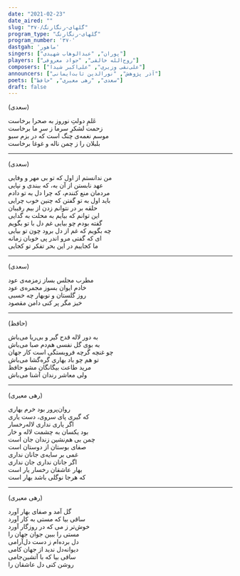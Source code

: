 ```yaml
---
date: "2021-02-23"
date_aired: ""
slug: "گلهای-رنگارنگ/۳۷۰"
program_type: "گلهای-رنگارنگ"
program_number: '۳۷۰'
dastgah: 'ماهور'
singers: ["پوران", "عبدالوهاب شهیدی"]
players: ["روح‌الله خالقی", "جواد معروفی"]
composers: ["علی‌نقی وزیری", "علی‌اکبر شیدا"]
announcers: ["آذر پژوهش", "نورالدین ثابت‌ایمانی"]
poets: ["سعدی", "رهی معیری", "حافظ"]
draft: false
---
```


(سعدی)  

عَلمِ دولتِ نوروز به صحرا برخاست  
زحمت لشکرِ سرما ز سرِ ما برخاست  
موسم نغمه‌ی چنگ است که در بزم سبو  
بلبلان را ز چمن ناله و غوغا برخاست  

---  

(سعدی)  

من ندانستم از اول که تو بی مهر و وفایی  
عهد نابستن از آن به، که ببندی و نپایی  
مردمان منع کنندم، که چرا دل به تو دادم  
باید اول به تو گفتن که چنین خوب چرایی  
حلقه بر در نتوانم زدن از بیم رقیبان  
این توانم که بیایم به محلت به گدایی  
گفته بودم چو بیایی غم دل با تو بگویم  
چه بگویم که غم از دل برود چون تو بیایی  
ای که گفتی مرو اندر پی خوبان زمانه  
ما کجاییم در این بحر تفکر تو کجایی  

---  

(سعدی)  

مطرب مجلس بساز زمزمه‌ی عود  
خادم ایوان بسوز مجمره‌ی عود  
روز گلستان و نوبهار چه خسبی  
خیز مگر پر کنی دامن مقصود  

---  

(حافظ)  

به دور لاله قدح گیر و بی‌ریا می‌باش  
به بوی گل نفسی هم‌دم صبا می‌باش  
چو غنچه گرچه فروبستگی است کار جهان  
تو هم چو باد بهاری گره‌گشا می‌باش  
مرید طاعت بیگانگان مشو حافظ  
ولی معاشر رندان آشنا می‌باش  

---  

(رهی معیری)  

روان‌پرور بود خرم بهاری  
که گیری پای سروی، دست یاری  
اگر یاری نداری لاله‌رخسار  
بود یکسان به چشمت لاله و خار  
چمن بی هم‌نشین زندان جان است  
صفای بوستان از دوستان است  
غمی بر سایه‌ی جانان نداری  
اگر جانان نداری جان نداری  
بهار عاشقان رخسار یار است  
که هرجا نوگلی باشد بهار است  

---  

(رهی معیری)  

گل آمد و صفای بهار آورد  
ساقی بیا که مستی به کار آورد  
خوش‌تر ز می که در روزگار آورد  
مستی را ببین جوان جهان را  
دل برده‌ام ز دست دل‌آرامی  
دیوانه‌دل ندید از جهان کامی  
ساقی بیا که با آتشین‌جامی  
روشن کنی دل عاشقان را  
